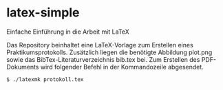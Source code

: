 # latex-simple
Einfache Einführung in die Arbeit mit LaTeX

Das Repository beinhaltet eine LaTeX-Vorlage zum Erstellen eines Praktikumsprotokolls.
Zusätzlich liegen die benötigte Abbildung plot.png sowie das BibTex-Literaturverzeichnis bib.tex bei.
Zum Erstellen des PDF-Dokuments wird folgender Befehl in der Kommandozeile abgesendet.

`$ ./latexmk protokoll.tex`
